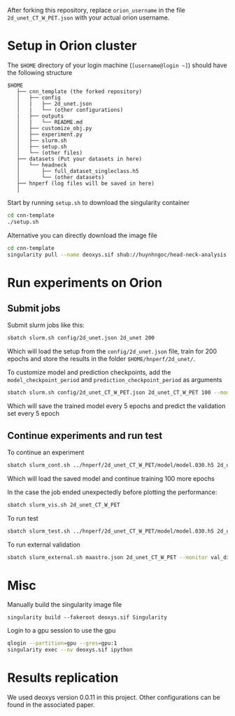 After forking this repository, replace `orion_username` in the file `2d_unet_CT_W_PET.json` with your actual orion username.


# Setup in Orion cluster
The `$HOME` directory of your login machine (`[username@login ~]`) should have the following structure
```
$HOME
   ├── cnn_template (the forked repository)
   │   ├── config
   │   |   ├── 2d_unet.json
   │   |   └── (other configurations)
   |   ├── outputs
   │   |   └── README.md
   │   ├── customize_obj.py
   │   ├── experiment.py
   │   ├── slurm.sh
   │   ├── setup.sh
   │   └── (other files)
   ├── datasets (Put your datasets in here)
   │   └── headneck
   │       ├── full_dataset_singleclass.h5
   │       └── (other datasets)
   ├── hnperf (log files will be saved in here)
   │
```
Start by running `setup.sh` to download the singularity container
```bash
cd cnn-template
./setup.sh
```
Alternative you can directly download the image file
```bash
cd cnn-template
singularity pull --name deoxys.sif shub://huynhngoc/head-neck-analysis
```

# Run experiments on Orion

## Submit jobs
Submit slurm jobs like this:

```bash
sbatch slurm.sh config/2d_unet.json 2d_unet 200
```

Which will load the setup from the `config/2d_unet.json` file, train for 200 epochs
and store the results in the folder `$HOME/hnperf/2d_unet/`.

To customize model and prediction checkpoints, add the `model_checkpoint_period` and `prediction_checkpoint_period` as arguments

```bash
sbatch slurm.sh config/2d_unet_CT_W_PET.json 2d_unet_CT_W_PET 100 --model_checkpoint_period 5 --prediction_checkpoint_period 5

```
Which will save the trained model every 5 epochs and predict the validation set every 5 epoch

## Continue experiments and run test

To continue an experiment
```bash
sbatch slurm_cont.sh ../hnperf/2d_unet_CT_W_PET/model/model.030.h5 2d_unet_CT_W_PET 100 --model_checkpoint_period 5 --prediction_checkpoint_period 5
```
Which will load the saved model and continue training 100 more epochs


In the case the job ended unexpectedly before plotting the performance:
```bash
sbatch slurm_vis.sh 2d_unet_CT_W_PET
```

To run test
```bash
sbatch slurm_test.sh ../hnperf/2d_unet_CT_W_PET/model/model.030.h5 2d_unet_CT_W_PET
```

To run external validation
```bash
sbatch slurm_external.sh maastro.json 2d_unet_CT_W_PET --monitor val_dice
```


# Misc

Manually build the singularity image file
```
singularity build --fakeroot deoxys.sif Singularity
```

Login to a gpu session to use the gpu
```bash
qlogin --partition=gpu --gres=gpu:1
singularity exec --nv deoxys.sif ipython
```

# Results replication
We used deoxys version 0.0.11 in this project. Other configurations can be found in the associated paper.
